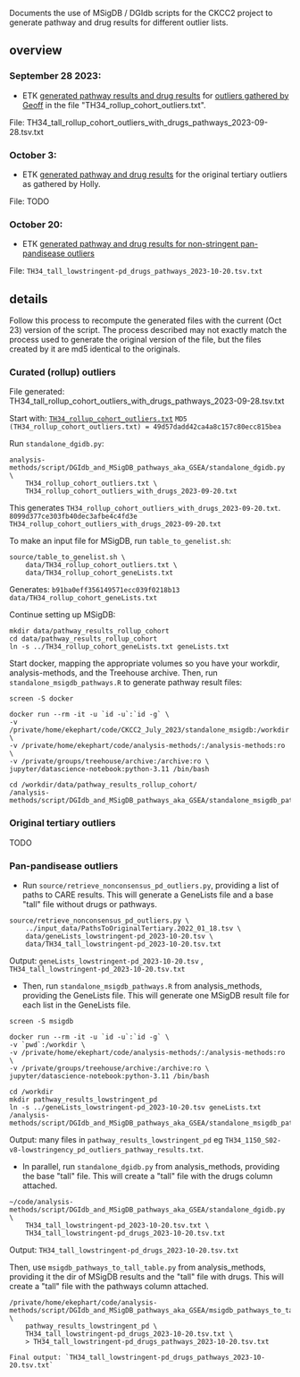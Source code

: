 
Documents the use of MSigDB / DGIdb scripts for the CKCC2 project to generate pathway and drug results
for different outlier lists.

## overview

### September 28 2023:
- ETK [generated pathway results and drug results](https://github.com/UCSC-Treehouse/operations/issues/517#issuecomment-1738063538)
 for [outliers gathered by Geoff](https://github.com/UCSC-Treehouse/operations/issues/517#issuecomment-1730522371) in the file "TH34\_rollup\_cohort\_outliers.txt".

File: TH34\_tall\_rollup\_cohort\_outliers\_with\_drugs\_pathways\_2023-09-28.tsv.txt


### October 3:
- ETK [generated pathway and drug results](https://github.com/UCSC-Treehouse/operations/issues/517#issuecomment-1745551134)
for the original tertiary outliers as gathered by Holly.

File: TODO

### October 20:
- ETK [generated pathway and drug results for non-stringent pan-pandisease outliers](https://github.com/UCSC-Treehouse/operations/issues/517#issuecomment-1775760201)

File: `TH34_tall_lowstringent-pd_drugs_pathways_2023-10-20.tsv.txt`

## details
Follow this process to recompute the generated files with the current (Oct 23) version of the script.
The process described may not exactly match the process used to generate the original version of the file,
but the files created by it are md5 identical to the originals.

### Curated (rollup) outliers
File generated: TH34\_tall\_rollup\_cohort\_outliers\_with\_drugs\_pathways\_2023-09-28.tsv.txt

Start with: [`TH34_rollup_cohort_outliers.txt`](https://github.com/UCSC-Treehouse/operations/issues/517#issuecomment-1563589542)
`MD5 (TH34_rollup_cohort_outliers.txt) = 49d57dadd42ca4a8c157c80ecc815bea`

Run `standalone_dgidb.py`:
```
analysis-methods/script/DGIdb_and_MSigDB_pathways_aka_GSEA/standalone_dgidb.py \
    TH34_rollup_cohort_outliers.txt \
    TH34_rollup_cohort_outliers_with_drugs_2023-09-20.txt
```

This generates `TH34_rollup_cohort_outliers_with_drugs_2023-09-20.txt`.
`8099d377ce303fb40dec3afbe4c4fd3e  TH34_rollup_cohort_outliers_with_drugs_2023-09-20.txt`

To make an input file for MSigDB, run `table_to_genelist.sh`:

```
source/table_to_genelist.sh \
    data/TH34_rollup_cohort_outliers.txt \
    data/TH34_rollup_cohort_geneLists.txt
```
Generates:
`b91ba0eff356149571ecc039f0218b13  data/TH34_rollup_cohort_geneLists.txt`

Continue setting up MSigDB:
```
mkdir data/pathway_results_rollup_cohort
cd data/pathway_results_rollup_cohort
ln -s ../TH34_rollup_cohort_geneLists.txt geneLists.txt
```

Start docker, mapping the appropriate volumes so you have your workdir, analysis-methods, and the Treehouse archive.
Then, run `standalone_msigdb_pathways.R` to generate pathway result files:

```
screen -S docker

docker run --rm -it -u `id -u`:`id -g` \
-v /private/home/ekephart/code/CKCC2_July_2023/standalone_msigdb:/workdir \
-v /private/home/ekephart/code/analysis-methods/:/analysis-methods:ro \
-v /private/groups/treehouse/archive:/archive:ro \
jupyter/datascience-notebook:python-3.11 /bin/bash

cd /workdir/data/pathway_results_rollup_cohort/
/analysis-methods/script/DGIdb_and_MSigDB_pathways_aka_GSEA/standalone_msigdb_pathways.R
```






### Original tertiary outliers
TODO

### Pan-pandisease outliers
- Run `source/retrieve_nonconsensus_pd_outliers.py`, providing a list of paths to CARE results.
This will generate a GeneLists file and a base "tall" file without drugs or pathways.

```
source/retrieve_nonconsensus_pd_outliers.py \
    ../input_data/PathsToOriginalTertiary.2022_01_18.tsv \
    data/geneLists_lowstringent-pd_2023-10-20.tsv \
    data/TH34_tall_lowstringent-pd_2023-10-20.tsv.txt
```

Output: `geneLists_lowstringent-pd_2023-10-20.tsv` , `TH34_tall_lowstringent-pd_2023-10-20.tsv.txt`

- Then, run `standalone_msigdb_pathways.R` from analysis\_methods, providing the GeneLists file.
This will generate one MSigDB result file for each list in the GeneLists file.

```
screen -S msigdb

docker run --rm -it -u `id -u`:`id -g` \
-v `pwd`:/workdir \
-v /private/home/ekephart/code/analysis-methods/:/analysis-methods:ro \
-v /private/groups/treehouse/archive:/archive:ro \
jupyter/datascience-notebook:python-3.11 /bin/bash

cd /workdir
mkdir pathway_results_lowstringent_pd
ln -s ../geneLists_lowstringent-pd_2023-10-20.tsv geneLists.txt
/analysis-methods/script/DGIdb_and_MSigDB_pathways_aka_GSEA/standalone_msigdb_pathways.R
```

Output: many files in `pathway_results_lowstringent_pd` eg `TH34_1150_S02-v8-lowstringency_pd_outliers_pathway_results.txt`.

- In parallel, run `standalone_dgidb.py` from analysis\_methods, providing the base "tall" file.
This will create a "tall" file with the drugs column attached.

```
~/code/analysis-methods/script/DGIdb_and_MSigDB_pathways_aka_GSEA/standalone_dgidb.py \
    TH34_tall_lowstringent-pd_2023-10-20.tsv.txt \
    TH34_tall_lowstringent-pd_drugs_2023-10-20.tsv.txt
```
Output: `TH34_tall_lowstringent-pd_drugs_2023-10-20.tsv.txt`

Then, use `msigdb_pathways_to_tall_table.py` from analysis\_methods, providing it the dir of MSigDB results and the "tall" file with drugs.
This will create a "tall" file with the pathways column attached.

```
/private/home/ekephart/code/analysis-methods/script/DGIdb_and_MSigDB_pathways_aka_GSEA/msigdb_pathways_to_tall_table.py \
    pathway_results_lowstringent_pd \
    TH34_tall_lowstringent-pd_drugs_2023-10-20.tsv.txt \
    > TH34_tall_lowstringent-pd_drugs_pathways_2023-10-20.tsv.txt

Final output: `TH34_tall_lowstringent-pd_drugs_pathways_2023-10-20.tsv.txt`
